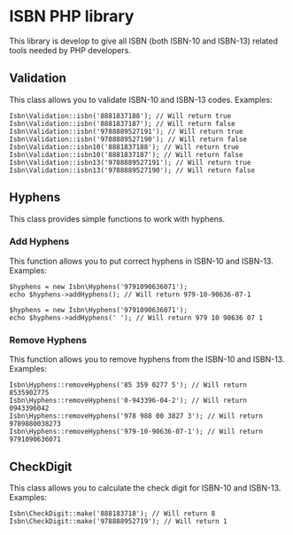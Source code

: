 # ISBN PHP library #
This library is develop to give all ISBN (both ISBN-10 and ISBN-13) related tools needed by PHP developers.

## Validation ##
This class allows you to validate ISBN-10 and ISBN-13 codes.
Examples:

    Isbn\Validation::isbn('8881837188'); // Will return true
    Isbn\Validation::isbn('8881837187'); // Will return false
    Isbn\Validation::isbn('9788889527191'); // Will return true
    Isbn\Validation::isbn('9788889527190'); // Will return false
    Isbn\Validation::isbn10('8881837188'); // Will return true
    Isbn\Validation::isbn10('8881837187'); // Will return false
    Isbn\Validation::isbn13('9788889527191'); // Will return true
    Isbn\Validation::isbn13('9788889527190'); // Will return false

## Hyphens ##
This class provides simple functions to work with hyphens.

### Add Hyphens ###
This function allows you to put correct hyphens in ISBN-10 and ISBN-13.
Examples:

    $hyphens = new Isbn\Hyphens('9791090636071');
    echo $hyphens->addHyphens(); // Will return 979-10-90636-07-1

    $hyphens = new Isbn\Hyphens('9791090636071');
    echo $hyphens->addHyphens(' '); // Will return 979 10 90636 07 1

### Remove Hyphens ###
This function allows you to remove hyphens from the ISBN-10 and ISBN-13.
Examples:

    Isbn\Hyphens::removeHyphens('85 359 0277 5'); // Will return 8535902775
    Isbn\Hyphens::removeHyphens('0-943396-04-2'); // Will return 0943396042
    Isbn\Hyphens::removeHyphens('978 988 00 3827 3'); // Will return 9789880038273
    Isbn\Hyphens::removeHyphens('979-10-90636-07-1'); // Will return 9791090636071

## CheckDigit ##
This class allows you to calculate the check digit for ISBN-10 and ISBN-13.
Examples:

    Isbn\CheckDigit::make('888183718'); // Will return 8
    Isbn\CheckDigit::make('978888952719'); // Will return 1

